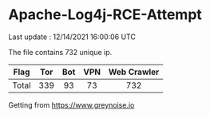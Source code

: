 
# Apache-Log4j-RCE-Attempt

Last update : 12/14/2021 16:00:06 UTC

The file contains 732 unique ip.

| Flag | Tor | Bot | VPN | Web Crawler|
| :---:   | :-: | :-: | :-: | :-: |
| Total | 339 | 93 | 73 | 732 |

Getting from https://www.greynoise.io